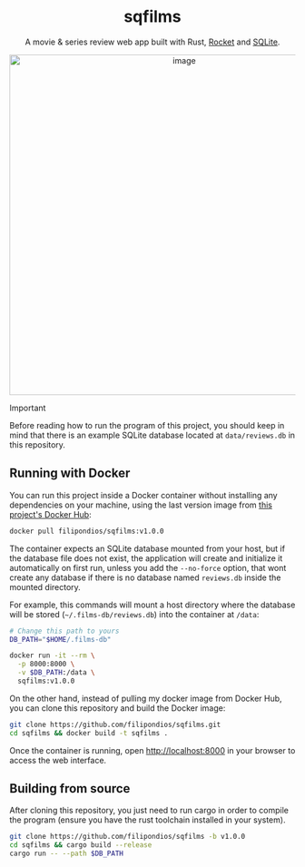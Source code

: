 <!-- # sqfilms -->
<div align="center">
  <h1>sqfilms</h1>
  <p>A movie & series review web app built with Rust, <a href="https://rocket.rs/">Rocket</a> and
    <a href="https://sqlite.org/">SQLite</a>.</p>
  <img height="600" alt="image" src="https://github.com/user-attachments/assets/9cce14ef-be92-438e-9d01-d583a19ce6ff"/>
</div>

> [!IMPORTANT]
> Before reading how to run the program of this project, you should keep in mind that there
> is an example SQLite database located at `data/reviews.db` in this repository.

## Running with Docker

You can run this project inside a Docker container without installing any
dependencies on your machine, using the last version image from <a href='https://hub.docker.com/r/filipondios/sqfilms'>
this project's Docker Hub</a>:

```bash
docker pull filipondios/sqfilms:v1.0.0
```

The container expects an SQLite database mounted from your host, but if the
database file does not exist, the application will create and initialize it
automatically on first run, unless you add the `--no-force` option, that
wont create any database if there is no database named `reviews.db` inside
the mounted directory.

For example, this commands will mount a host directory where the database
will be stored (`~/.films-db/reviews.db`) into the container at `/data`:

```bash
# Change this path to yours
DB_PATH="$HOME/.films-db"

docker run -it --rm \
  -p 8000:8000 \
  -v $DB_PATH:/data \
  sqfilms:v1.0.0
```

On the other hand, instead of pulling my docker image from Docker Hub, you
can clone this repository and build the Docker image:

```bash
git clone https://github.com/filipondios/sqfilms.git
cd sqfilms && docker build -t sqfilms .
```

Once the container is running, open
<a href='http://localhost:8000'>http://localhost:8000</a>
in your browser to access the web interface.


## Building from source

After cloning this repository, you just need to run cargo in
order to compile the program (ensure you have the rust toolchain
installed in your system).

```bash
git clone https://github.com/filipondios/sqfilms -b v1.0.0
cd sqfilms && cargo build --release
cargo run -- --path $DB_PATH
```
